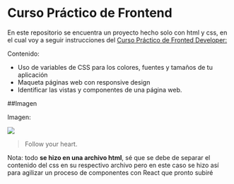 # Curso Práctico de Frontend 

En este repositorio se encuentra un proyecto hecho solo con html y css, en el cual voy a seguir instrucciones del [Curso Práctico de Fronted Developer:](https://platzi.com/cursos/frontend-developer-practico/ "Curso Práctico de Fronted Developer:")

Contenido:

+ Uso de  variables de CSS para los colores, fuentes y tamaños de tu aplicación
+ Maqueta páginas web con responsive design
+ Identificar las vistas y componentes de una página web.


##Imagen

Imagen:

![](https://sergiosanz.dev/static/b0ad08bfda05fba464bf2927db87772d/6df68/html-css.png)

> Follow your heart.

Nota: todo **se hizo en una archivo html**, sé que se debe de separar el contenido del css en su respectivo archivo pero en este caso se hizo así para agilizar un proceso de componentes con React que pronto subiré 